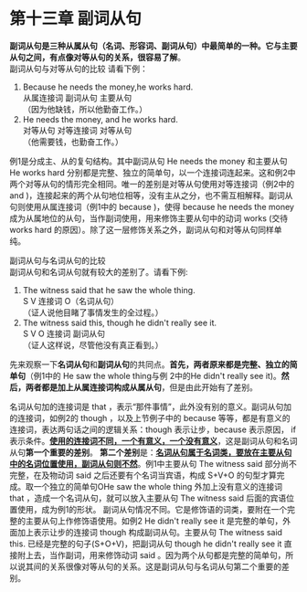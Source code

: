# 第十三章 副词从句

<b>副词从句是三种从属从句（名词、形容词、副词从句）中最简单的一种。它与主要从句之间，有点像对等从句的关系，很容易了解</b>。  
副词从句与对等从句的比较
请看下例：  
1. Because he needs the money,he works hard.  
从属连接词 副词从句 主要从句    
（因为他缺钱，所以他勤奋工作。）   
2. He needs the money, and he works hard.  
对等从句 对等连接词 对等从句  
（他需要钱，也勤奋工作。）  

例1是分成主、从的复句结构。其中副词从句 He needs the money 和主要从句 He works hard 分别都是完整、独立的简单句，以一个连接词连起来。这和例2中两个对等从句的情形完全相同。唯一的差别是对等从句使用对等连接词（例2中的 and )，连接起来的两个从句地位相等，没有主从之分，也不需互相解释。副词从句则使用从属连接词（例1中的 because )，使得 because he needs the money 成为从属地位的从句，当作副词使用，用来修饰主要从句中的动词 works (交待 works hard 的原因）。除了这一层修饰关系之外，副词从句和对等从句同样单纯。  

副词从句与名词从句的比较  
副词从句和名词从句就有较大的差别了。请看下例:  

1. The witness said that he saw the whole thing.  
S V 连接词 O（名词从句）  
（证人说他目睹了事情发生的全过程。）  
2. The witness said this, though he didn't really see it.  
S V O 连接词 副词从句  
（证人这样说，尽管他没有真正看到。）  

先来观察一下**名词从句**和**副词从句**的共同点。<b>首先，两者原来都是完整、独立的简单句</b>（例1中的 He saw the whole thing与例 2中的He didn't really see it)。<b>然后，两者都是加上从属连接词构成从属从句</b>，但是由此开始有了差别。  

名词从句加的连接词是 that ，表示“那件事情”，此外没有别的意义。副词从句加的连接词，如例2的 though ，以及上节例子中的 because 等等，都是有意义的连接词，表达两句话之间的逻辑关系：though 表示让步，because 表示原因， if 表示条件。<u><b>使用的连接词不同，一个有意义，一个没有意义</b></u>，这是副词从句和名词从句**第一个重要的差别**。
**第二个差别**是：<u><b>名词从句属于名词类，要放在主要从句中的名词位置使用，副词从句则不然</b></u>。例1中主要从句 The witness said 部分尚不完整，在及物动词 said 之后还要有个名词当宾语，构成 S+V+O 的句型才算完成。取一个独立的简单句OHe saw the whole thing 外加上没有意义的连接词 that ，造成一个名词从句，就可以放入主要从句 The witness said 后面的宾语位置使用，成为例1的形状。
副词从句情况不同。它是修饰语的词类，要附在一个完整的主要从句上作修饰语使用。如例2 He didn't really see it 是完整的单句，外面加上表示让步的连接词 though 构成副词从句。主要从句 The witness said this. 已经是完整的句子(S+O+V)，把副词从句 though he didn't really see it 直接附上去，当作副词，用来修饰动词 said 。因为两个从句都是完整的简单句，所以说其间的关系很像对等从句的关系。这是副词从句与名词从句第二个重要的差别。
